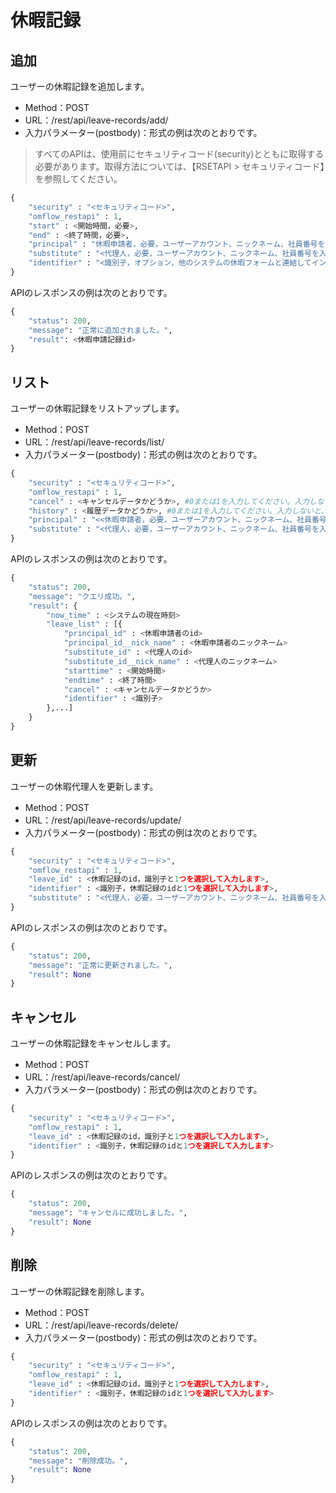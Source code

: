 # 休暇記録

## 追加

ユーザーの休暇記録を追加します。

* Method：POST
* URL：/rest/api/leave-records/add/
* 入力パラメーター(postbody)：形式の例は次のとおりです。

> すべてのAPIは、使用前にセキュリティコード(security)とともに取得する必要があります。取得方法については、【RSETAPI > セキュリティコード】を参照してください。

```python
{
	"security" : "<セキュリティコード>",
	"omflow_restapi" : 1,
	"start" : <開始時間，必要>,
	"end" : <終了時間，必要>,
	"principal" : "休暇申請者，必要，ユーザーアカウント、ニックネーム、社員番号を入力できます>",
	"substitute" : "<代理人，必要，ユーザーアカウント、ニックネーム、社員番号を入力できます>",
	"identifier" : "<識別子，オプション，他のシステムの休暇フォームと連結してインターフェイスに使用します。>"
}
```

APIのレスポンスの例は次のとおりです。

```python
{
    "status": 200,
    "message": "正常に追加されました。",
    "result": <休暇申請記録id>
}
```

## リスト

ユーザーの休暇記録をリストアップします。

* Method：POST
* URL：/rest/api/leave-records/list/
* 入力パラメーター(postbody)：形式の例は次のとおりです。

```python
{
	"security" : "<セキュリティコード>",
	"omflow_restapi" : 1,
	"cancel" : <キャンセルデータかどうか>, #0または1を入力してください。入力しないと、すべて取得されます。
	"history" : <履歴データかどうか>, #0または1を入力してください。入力しないと、すべて取得されます。
	"principal" : "<<休暇申請者，必要，ユーザーアカウント、ニックネーム、社員番号を入力できます>",
	"substitute" : "<代理人，必要，ユーザーアカウント、ニックネーム、社員番号を入力できます>"
}
```

APIのレスポンスの例は次のとおりです。

```python
{
    "status": 200,
    "message": "クエリ成功。",
    "result": {
        "now_time" : <システムの現在時刻>
        "leave_list" : [{
            "principal_id" : <休暇申請者のid>
            "principal_id__nick_name" : <休暇申請者のニックネーム>
            "substitute_id" : <代理人のid>
            "substitute_id__nick_name" : <代理人のニックネーム>
            "starttime" : <開始時間>
            "endtime" : <終了時間>
            "cancel" : <キャンセルデータかどうか>
            "identifier" : <識別子>
        },...]
    }
}
```

## 更新

ユーザーの休暇代理人を更新します。

* Method：POST
* URL：/rest/api/leave-records/update/
* 入力パラメーター(postbody)：形式の例は次のとおりです。

```python
{
	"security" : "<セキュリティコード>",
	"omflow_restapi" : 1,
	"leave_id" : <休暇記録のid，識別子と1つを選択して入力します>,
	"identifier" : <識別子，休暇記録のidと1つを選択して入力します>,
	"substitute" : "<代理人，必要，ユーザーアカウント、ニックネーム、社員番号を入力できます>"
}
```

APIのレスポンスの例は次のとおりです。

```python
{
    "status": 200,
    "message": "正常に更新されました。",
    "result": None
}
```

## キャンセル

ユーザーの休暇記録をキャンセルします。

* Method：POST
* URL：/rest/api/leave-records/cancel/
* 入力パラメーター(postbody)：形式の例は次のとおりです。

```python
{
	"security" : "<セキュリティコード>",
	"omflow_restapi" : 1,
	"leave_id" : <休暇記録のid，識別子と1つを選択して入力します>,
	"identifier" : <識別子，休暇記録のidと1つを選択して入力します>
}
```

APIのレスポンスの例は次のとおりです。

```python
{
    "status": 200,
    "message": "キャンセルに成功しました。",
    "result": None
}
```

## 削除

ユーザーの休暇記録を削除します。

* Method：POST
* URL：/rest/api/leave-records/delete/
* 入力パラメーター(postbody)：形式の例は次のとおりです。

```python
{
	"security" : "<セキュリティコード>",
	"omflow_restapi" : 1,
	"leave_id" : <休暇記録のid，識別子と1つを選択して入力します>,
	"identifier" : <識別子，休暇記録のidと1つを選択して入力します>
}
```

APIのレスポンスの例は次のとおりです。

```python
{
    "status": 200,
    "message": "削除成功。",
    "result": None
}
```

## 



